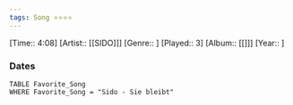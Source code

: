 ```yaml
---
tags: Song ⭐⭐⭐⭐ 
---
```

[Time:: 4:08]
[Artist:: [[SIDO]]]
[Genre:: ]
[Played:: 3]
[Album:: [[]]]
[Year:: ]
### Dates
````dataview
TABLE Favorite_Song
WHERE Favorite_Song = "Sido - Sie bleibt"
````